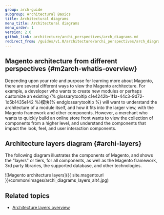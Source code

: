 ```yaml
---
group: arch-guide
subgroup: Architectural Basics
title: Architectural diagrams
menu_title: Architectural diagrams
menu_order: 1
version: 2.0
github_link: architecture/archi_perspectives/arch_diagrams.md
redirect_from: /guides/v1.0/architecture/archi_perspectives/arch_diagrams.html
---
```


## Magento architecture from different perspectives  {#m2arch-whatis-overview}

Depending upon your role and purpose for learning more about Magento, there are several different ways to view the Magento architecture. For example, a developer who wants to create new modules or perhaps customize an existing {% glossarytooltip c1e4242b-1f1a-44c3-9d72-1d5b1435e142 %}模块{% endglossarytooltip %} will want to understand the architecture of a module itself, and how it fits into the larger view, with the Magento framework and other components. However, a merchant who wants to quickly build an online store front wants to view the collection of components from a higher level, and understand the components that impact the look, feel, and user interaction components.

## Architecture layers diagram {#archi-layers}

The following diagram illustrates the components of Magento, and shows the "layers" or tiers, for all components, as well as the Magento framework, 3rd party libraries, the supported database, and other technologies.

![Magento architecture layers]({{ site.magentourl }}/common/images/archi_diagrams_layers_alt4.jpg)

## Related topics

* <a href="{{ page.baseurl }}/architecture/archi_perspectives/ALayers_intro.html">Architecture layers overview</a>

